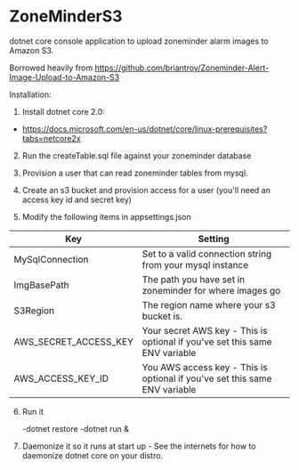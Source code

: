 # ZoneMinderS3

dotnet core console application to upload zoneminder alarm images to Amazon S3.

Borrowed heavily from https://github.com/briantroy/Zoneminder-Alert-Image-Upload-to-Amazon-S3

Installation:

1) Install dotnet core 2.0:

- https://docs.microsoft.com/en-us/dotnet/core/linux-prerequisites?tabs=netcore2x

2) Run the createTable.sql file against your zoneminder database

3) Provision a user that can read zoneminder tables from mysql.

4) Create an s3 bucket and provision access for a user (you'll need an access key id and secret key)

5) Modify the following items in appsettings.json

Key | Setting
------------ | -------------
MySqlConnection | Set to a valid connection string from your mysql instance
ImgBasePath | The path you have set in zoneminder for where images go
S3Region | The region name where your s3 bucket is.
AWS_SECRET_ACCESS_KEY | Your secret AWS key - This is optional if you've set this same ENV variable
AWS_ACCESS_KEY_ID | You AWS access key - This is optional if you've set this same ENV variable

6) Run it

    -dotnet restore
    -dotnet run & 

7) Daemonize it so it runs at start up - See the internets for how to daemonize dotnet core on your distro.

